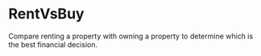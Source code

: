 # RentVsBuy
Compare renting a property with owning a property to determine which is the best financial decision.
